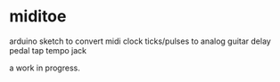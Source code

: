 # miditoe
arduino sketch to convert midi clock ticks/pulses to analog guitar delay pedal tap tempo jack

a work in progress.
